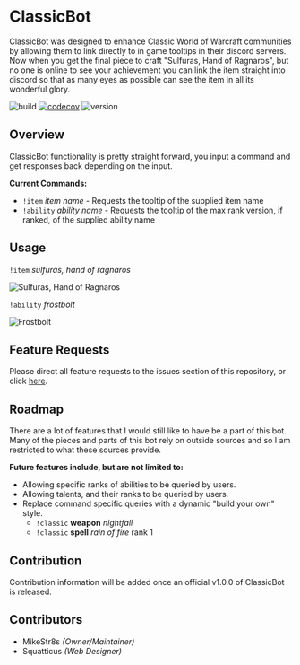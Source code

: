 # ClassicBot
ClassicBot was designed to enhance Classic World of Warcraft communities by allowing them to link directly to in game tooltips in their discord servers. Now when you get the final piece to craft "Sulfuras, Hand of Ragnaros", but no one is online to see your achievement you can link the item straight into discord so that as many eyes as possible can see the item in all its wonderful glory.

![build](https://travis-ci.org/mikeStr8s/ClassicBot.svg?branch=master) 
[![codecov](https://codecov.io/gh/mikeStr8s/ClassicBot/branch/master/graph/badge.svg)](https://codecov.io/gh/mikeStr8s/ClassicBot)
![version](https://img.shields.io/badge/version-v0.2.5-blue.svg)

## Overview
ClassicBot functionality is pretty straight forward, you input a command and get responses back depending on the input.

**Current Commands:**
- `!item` *item name* - Requests the tooltip of the supplied item name
- `!ability` *ability name* - Requests the tooltip of the max rank version, if ranked, of the supplied ability name

## Usage
`!item` *sulfuras, hand of ragnaros*

![Sulfuras, Hand of Ragnaros](https://github.com/mikeStr8s/ClassicBot/blob/master/docs/sulf.PNG?raw=true)

`!ability` *frostbolt*

![Frostbolt](https://github.com/mikeStr8s/ClassicBot/blob/master/docs/fros.PNG?raw=true)


## Feature Requests
Please direct all feature requests to the issues section of this repository, or click [here](https://github.com/mikeStr8s/ClassicBot/issues/new).

## Roadmap
There are a lot of features that I would still like to have be a part of this bot. Many of the pieces and parts of this bot rely on outside sources and so I am restricted to what these sources provide.

**Future features include, but are not limited to:**
- Allowing specific ranks of abilities to be queried by users.
- Allowing talents, and their ranks to be queried by users.
- Replace command specific queries with a dynamic "build your own" style.
  - `!classic` **weapon** *nightfall*
  - `!classic` **spell** *rain of fire* rank 1

## Contribution
Contribution information will be added once an official v1.0.0 of ClassicBot is released.

## Contributors
- MikeStr8s *(Owner/Maintainer)*
- Squatticus *(Web Designer)*
